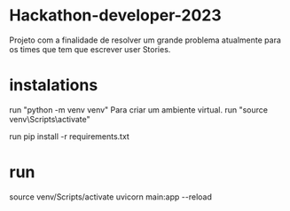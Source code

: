 # Hackathon-developer-2023
Projeto com a finalidade de resolver um grande problema atualmente para os times que tem que escrever user Stories.

# instalations
run "python -m venv venv" Para criar um ambiente virtual.
run "source venv\Scripts\activate"

run pip install -r requirements.txt

# run
source venv/Scripts/activate
uvicorn main:app --reload